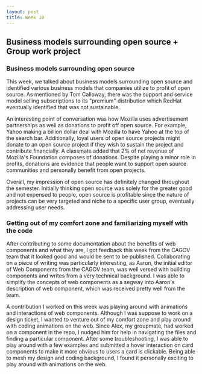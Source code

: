 ```yaml
---
layout: post
title: Week 10
---
```


## Business models surrounding open source  + Group work project
<!--more-->

###  Business models surrounding open source
This week, we talked about business models surrounding open source and identified various business models that companies utilize to profit of open source. As mentioned by Tom Calloway, there was the support and service model selling subscriptions to its "premium" distribution which RedHat eventually identified that was not sustainable. 

An interesting point of conversation was how Mozilla uses advertisement partnerships as well as donations to profit off open source. For example, Yahoo making a billion dollar deal with Mozilla to have Yahoo at the top of the search bar. Additionally, loyal users of open source projects might donate to an open source project if they wish to sustain the project and contribute financially. A classmate added that 2% of net revenue of Mozilla's Foundation composes of donations. Despite playing a minor role in profits, donations are evidence that people want to support open source communities and personally benefit from open projects. 

Overall, my impression of open source has definitely changed throughout the semester. Initially thinking open source was solely for the greater good and not expensed to people, open source is profitable since the nature of projects can be very targeted and niche to a specific user group, eventually addressing user needs. 


### Getting out of my comfort zone and familiarizing myself with the code 
After contributing to some documentation about the benefits of web components and what they are, I got feedback this week from the CAGOV team that it looked good and would be sent to be published. Collaborating on a piece of writing was particularly interesting, as Aaron, the initial editor of Web Components from the CAGOV team, was well versed with building components and writes from a very technical background. I was able to simplify the concepts of web components as a segway into Aaron's description of web component, which was received pretty well from the team. 

A contribution I worked on this week was playing around with animations and interactions of web components. Although I was suppose to work on a design ticket, I wanted to venture out of my comfort zone and play around with coding animations on the web. Since Alex, my groupmate, had worked on a component in the repo, I nudged him for help in navigating the files and finding a particular component. After some troubleshooting, I was able to play around with a few examples and submitted a hover interaction on card components to make it more obvious to users a card is clickable. Being able to mesh my design and coding background, I found it personally exciting to play around with animations on the web. 



